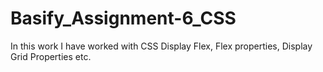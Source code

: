 # Basify_Assignment-6_CSS
 In this work I have worked with CSS Display Flex, Flex properties, Display Grid Properties etc.
